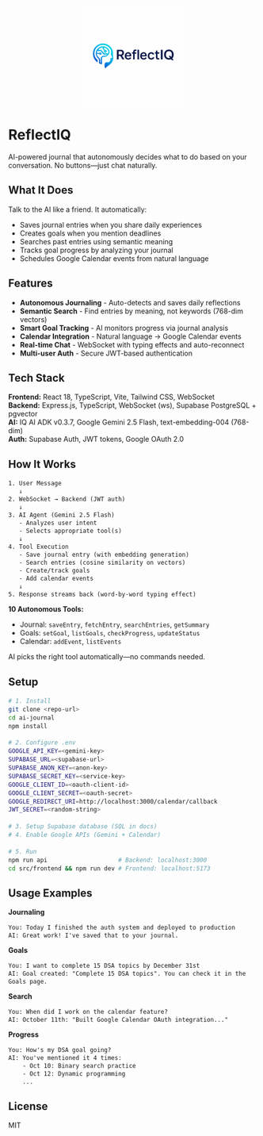 <p align="center">
  <img src="./public/logo.png" alt="ReflectIQ Logo" width="200"/>
</p>

# ReflectIQ

AI-powered journal that autonomously decides what to do based on your conversation. No buttons—just chat naturally.

## What It Does

Talk to the AI like a friend. It automatically:

- Saves journal entries when you share daily experiences
- Creates goals when you mention deadlines
- Searches past entries using semantic meaning
- Tracks goal progress by analyzing your journal
- Schedules Google Calendar events from natural language

## Features

- **Autonomous Journaling** - Auto-detects and saves daily reflections
- **Semantic Search** - Find entries by meaning, not keywords (768-dim vectors)
- **Smart Goal Tracking** - AI monitors progress via journal analysis
- **Calendar Integration** - Natural language → Google Calendar events
- **Real-time Chat** - WebSocket with typing effects and auto-reconnect
- **Multi-user Auth** - Secure JWT-based authentication

## Tech Stack

**Frontend:** React 18, TypeScript, Vite, Tailwind CSS, WebSocket  
**Backend:** Express.js, TypeScript, WebSocket (ws), Supabase PostgreSQL + pgvector  
**AI:** IQ AI ADK v0.3.7, Google Gemini 2.5 Flash, text-embedding-004 (768-dim)  
**Auth:** Supabase Auth, JWT tokens, Google OAuth 2.0

## How It Works

```
1. User Message
   ↓
2. WebSocket → Backend (JWT auth)
   ↓
3. AI Agent (Gemini 2.5 Flash)
   - Analyzes user intent
   - Selects appropriate tool(s)
   ↓
4. Tool Execution
   - Save journal entry (with embedding generation)
   - Search entries (cosine similarity on vectors)
   - Create/track goals
   - Add calendar events
   ↓
5. Response streams back (word-by-word typing effect)
```

**10 Autonomous Tools:**

- Journal: `saveEntry`, `fetchEntry`, `searchEntries`, `getSummary`
- Goals: `setGoal`, `listGoals`, `checkProgress`, `updateStatus`
- Calendar: `addEvent`, `listEvents`

AI picks the right tool automatically—no commands needed.

## Setup

```bash
# 1. Install
git clone <repo-url>
cd ai-journal
npm install

# 2. Configure .env
GOOGLE_API_KEY=<gemini-key>
SUPABASE_URL=<supabase-url>
SUPABASE_ANON_KEY=<anon-key>
SUPABASE_SECRET_KEY=<service-key>
GOOGLE_CLIENT_ID=<oauth-client-id>
GOOGLE_CLIENT_SECRET=<oauth-secret>
GOOGLE_REDIRECT_URI=http://localhost:3000/calendar/callback
JWT_SECRET=<random-string>

# 3. Setup Supabase database (SQL in docs)
# 4. Enable Google APIs (Gemini + Calendar)

# 5. Run
npm run api                    # Backend: localhost:3000
cd src/frontend && npm run dev # Frontend: localhost:5173
```

## Usage Examples

**Journaling**

```
You: Today I finished the auth system and deployed to production
AI: Great work! I've saved that to your journal.
```

**Goals**

```
You: I want to complete 15 DSA topics by December 31st
AI: Goal created: "Complete 15 DSA topics". You can check it in the Goals page.
```

**Search**

```
You: When did I work on the calendar feature?
AI: October 11th: "Built Google Calendar OAuth integration..."
```

**Progress**

```
You: How's my DSA goal going?
AI: You've mentioned it 4 times:
    - Oct 10: Binary search practice
    - Oct 12: Dynamic programming
    ...
```

## License

MIT

